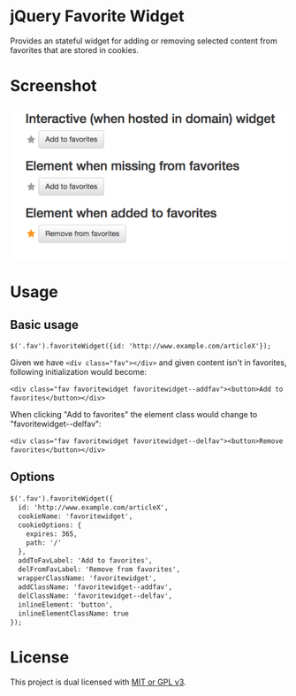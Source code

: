 # jQuery Favorite Widget
Provides an stateful widget for adding or removing selected content from
favorites that are stored in cookies.

# Screenshot

![Screenshot](demo.png)

# Usage

## Basic usage

```
$('.fav').favoriteWidget({id: 'http://www.example.com/articleX'});
```

Given we have ``<div class="fav"></div>`` and given content isn't in favorites,
following initialization would become:
```
<div class="fav favoritewidget favoritewidget--addfav"><button>Add to favorites</button></div>
```

When clicking "Add to favorites" the element class would change to
"favoritewidget--delfav":
```
<div class="fav favoritewidget favoritewidget--delfav"><button>Remove favorites</button></div>
```

## Options
```
$('.fav').favoriteWidget({
  id: 'http://www.example.com/articleX',
  cookieName: 'favoritewidget',
  cookieOptions: {
    expires: 365,
    path: '/'
  },
  addToFavLabel: 'Add to favorites',
  delFromFavLabel: 'Remove from favorites',
  wrapperClassName: 'favoritewidget',
  addClassName: 'favoritewidget--addfav',
  delClassName: 'favoritewidget--delfav',
  inlineElement: 'button',
  inlineElementClassName: true
});
```

# License
This project is dual licensed with [MIT or GPL v3](LICENSE).
